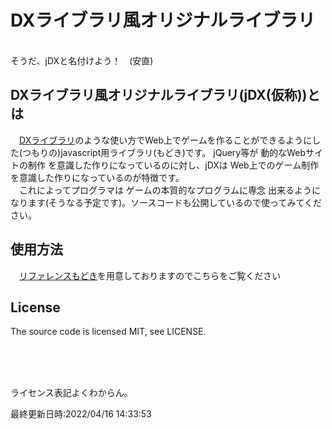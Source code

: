# DXライブラリ風オリジナルライブラリ
<br>
そうだ、jDXと名付けよう！　(安直)

## DXライブラリ風オリジナルライブラリ(jDX(仮称))とは

　[DXライブラリ](https://dxlib.xsrv.jp/)のような使い方でWeb上でゲームを作ることができるようにした(つもりの)javascript用ライブラリ(もどき)です。
jQuery等が 動的なWebサイトの制作 を意識した作りになっているのに対し、jDXは Web上でのゲーム制作 を意識した作りになっているのが特徴です。<br>
　これによってプログラマは ゲームの本質的なプログラムに専念 出来るようになります(そうなる予定です)。ソースコードも公開しているので使ってみてください。

## 使用方法

　[リファレンスもどき](https://jdxlib.web.app/)を用意しておりますのでこちらをご覧ください

## License
The source code is licensed MIT, see LICENSE.

<br><br><br>
<p>ライセンス表記よくわからん。</p>
最終更新日時:2022/04/16 14:33:53
